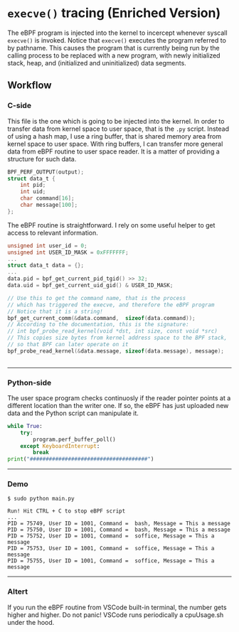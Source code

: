 # ```execve()``` tracing (Enriched Version)

The eBPF program is injected into the kernel to incercept whenever syscall ```execve()``` is invoked. Notice that ```execve()``` executes the program referred to by pathname. This causes the program that is currently being run by the calling process to be replaced with a new program, with newly initialized stack, heap, and (initialized and uninitialized) data segments.

## Workflow

### C-side

This file is the one which is going to be injected into the kernel. In order to transfer data from kernel space to user space, that is the ```.py``` script. Instead of using a hash map, I use a ring buffer, that is shared memory area from kernel space to user space. With ring buffers, I can transfer more general data from eBPF routine to user space reader. It is a matter of providing a structure for such data.

```c
BPF_PERF_OUTPUT(output);
struct data_t {
    int pid;
    int uid;
    char command[16];
    char message[100];
};
```

The eBPF routine is straightforward. I rely on some useful helper to get access to relevant information.

```c
unsigned int user_id = 0;
unsigned int USER_ID_MASK = 0xFFFFFFF;
...
struct data_t data = {};
...
data.pid = bpf_get_current_pid_tgid() >> 32;
data.uid = bpf_get_current_uid_gid() & USER_ID_MASK;

// Use this to get the command name, that is the process
// which has triggered the execve, and therefore the eBPF program
// Notice that it is a string!
bpf_get_current_comm(&data.command,  sizeof(data.command));
// According to the documentation, this is the signature:
// int bpf_probe_read_kernel(void *dst, int size, const void *src)
// This copies size bytes from kernel address space to the BPF stack,
// so that BPF can later operate on it
bpf_probe_read_kernel(&data.message, sizeof(data.message), message);
    
```
-----
### Python-side

The user space program checks continuosly if the reader pointer points
at a different location than the writer one. If so, the eBPF has just
uploaded new data and the Python script can manipulate it.

```python
while True:
    try:
        program.perf_buffer_poll()
    except KeyboardInterrupt:
        break
print("#####################################")
```

-----
### Demo

```shell
$ sudo python main.py

Run! Hit CTRL + C to stop eBPF script
...
PID = 75749, User ID = 1001, Command =  bash, Message = This a message
PID = 75750, User ID = 1001, Command =  bash, Message = This a message
PID = 75752, User ID = 1001, Command =  soffice, Message = This a message
PID = 75753, User ID = 1001, Command =  soffice, Message = This a message
PID = 75755, User ID = 1001, Command =  soffice, Message = This a message
```
-----

### Altert
If you run the eBPF routine from VSCode built-in terminal, the number gets
higher and higher. Do not panic! VSCode runs periodically a cpuUsage.sh under the hood.